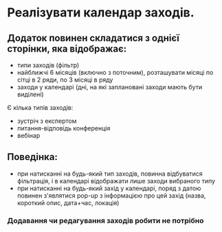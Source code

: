 # Реалізувати календар заходів.
## Додаток повинен складатися з однієї сторінки, яка відображає:
- типи заходів (фільтр)
- найближчі 6 місяців (включно з поточним), розташувати місяці по сітці в 2 ряди, по 3 місяці в ряду
- заходи у календарі (дні, на які заплановані заходи мають бути виділені)

Є кілька типів заходів:
- зустріч з експертом
- питання-відповідь
конференція
- вебінар

## Поведінка:
- при натисканні на будь-який тип заходів, повинна відбуватися фільтрація, і в календарі відображати лише заходи вибраного типу
- при натисканні на будь-який захід у календарі, поряд з датою повинен з'являтися pop-up з інформацією про цей захід (назва, короткий опис, дата+час, локація)

### Додавання чи редагування заходів робити не потрібно
